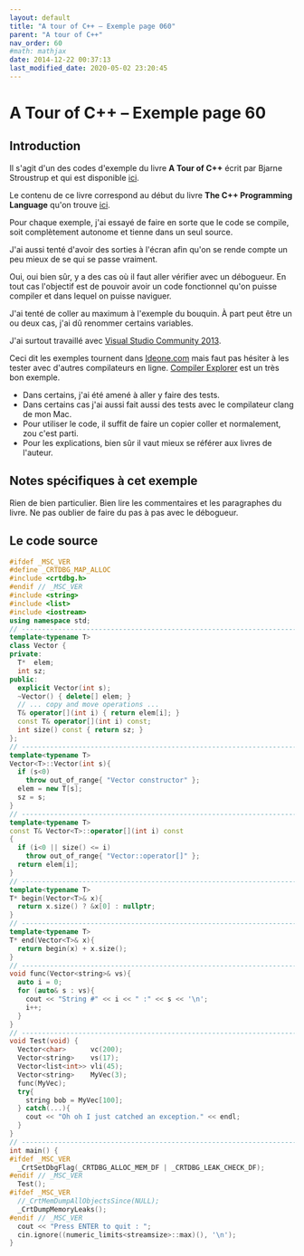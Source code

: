 ```yaml
---
layout: default
title: "A tour of C++ – Exemple page 060"
parent: "A tour of C++"
nav_order: 60
#math: mathjax
date: 2014-12-22 00:37:13
last_modified_date: 2020-05-02 23:20:45
---
```


# A Tour of C++ – Exemple page 60

## Introduction
Il s'agit d'un des codes d'exemple du livre **A Tour of C++** écrit par Bjarne Stroustrup et qui est disponible [ici](http://www.amazon.fr/Tour-C-Bjarne-Stroustrup/dp/0321958314/ref%3Dsr_1_1?ie=UTF8&qid=1416699327&sr=8-1&keywords=a+tour+of+c%2B%2B). 

Le contenu de ce livre correspond au début du livre **The C++ Programming Language** qu'on trouve [ici](http://www.amazon.fr/The-Programming-Language-Bjarne-Stroustrup/dp/0321563840/ref%3Dpd_sim_eb_3?ie=UTF8&refRID=0CR047TTJV1HA6CVA9XA).

Pour chaque exemple, j'ai essayé de faire en sorte que le code se compile, soit complètement autonome et tienne dans un seul source.

J'ai aussi tenté d'avoir des sorties à l'écran afin qu'on se rende compte un peu mieux de se qui se passe vraiment.

Oui, oui bien sûr, y a des cas où il faut aller vérifier avec un débogueur.
En tout cas l'objectif est de pouvoir avoir un code fonctionnel qu'on puisse compiler et dans lequel on puisse naviguer.

J'ai tenté de coller au maximum à l'exemple du bouquin. À part peut être un ou deux cas, j'ai dû renommer certains variables.

J'ai surtout travaillé avec [Visual Studio Community 2013](http://www.visualstudio.com/products/visual-studio-community-vs).

Ceci dit les exemples tournent dans [Ideone.com](http://ideone.com/) mais faut pas hésiter à les tester avec d'autres compilateurs en ligne. [Compiler Explorer](https://godbolt.org/) est un très bon exemple.

* Dans certains, j'ai été amené à aller y faire des tests.  
* Dans certains cas j'ai aussi fait aussi des tests avec le compilateur clang de mon Mac.  
* Pour utiliser le code, il suffit de faire un copier coller et normalement, zou c'est parti.  
* Pour les explications, bien sûr il vaut mieux se référer aux livres de l'auteur.  


## Notes spécifiques à cet exemple


Rien de bien particulier. Bien lire les commentaires et les paragraphes du livre. Ne pas oublier de faire du pas à pas avec le débogueur.


## Le code source

```cpp
#ifdef _MSC_VER
#define _CRTDBG_MAP_ALLOC
#include <crtdbg.h>
#endif // _MSC_VER
#include <string>
#include <list>
#include <iostream>
using namespace std;
// ----------------------------------------------------------------------------
template<typename T>
class Vector {
private:
  T*  elem;                                                                     // elem points to an array of sz elements of type T
  int sz;
public:
  explicit Vector(int s);                                                       // constructor: establish invariant, acquire resources
  ~Vector() { delete[] elem; }                                                  // destructor: release resources
  // ... copy and move operations ...
  T& operator[](int i) { return elem[i]; }
  const T& operator[](int i) const;                                             // read only operator since retruned value is const
  int size() const { return sz; }
};
// ----------------------------------------------------------------------------
template<typename T>
Vector<T>::Vector(int s){
  if (s<0)
    throw out_of_range{ "Vector constructor" };
  elem = new T[s];
  sz = s;
}
// ----------------------------------------------------------------------------
template<typename T>
const T& Vector<T>::operator[](int i) const
{
  if (i<0 || size() <= i)
    throw out_of_range{ "Vector::operator[]" };
  return elem[i];
}
// ----------------------------------------------------------------------------
template<typename T>
T* begin(Vector<T>& x){
  return x.size() ? &x[0] : nullptr;                                            // pointer to first element or nullptr
}
// ----------------------------------------------------------------------------
template<typename T>
T* end(Vector<T>& x){
  return begin(x) + x.size();                                                   // pointer to one-past-last element
}
// ----------------------------------------------------------------------------
void func(Vector<string>& vs){                                                  // Vector of some strings
  auto i = 0;
  for (auto& s : vs){
    cout << "String #" << i << " :" << s << '\n';
    i++;
  }
}
// ----------------------------------------------------------------------------
void Test(void) {
  Vector<char>      vc(200);                                                    // vector of 200 characters
  Vector<string>    vs(17);                                                     // vector of 17 strings
  Vector<list<int>> vli(45);                                                    // vector of 45 lists of integers
  Vector<string>    MyVec(3);
  func(MyVec);
  try{
    string bob = MyVec[100];
  } catch(...){
    cout << "Oh oh I just catched an exception." << endl;
  }
}
// ----------------------------------------------------------------------------
int main() {
#ifdef _MSC_VER
  _CrtSetDbgFlag(_CRTDBG_ALLOC_MEM_DF | _CRTDBG_LEAK_CHECK_DF);
#endif // _MSC_VER
  Test();
#ifdef _MSC_VER
  //_CrtMemDumpAllObjectsSince(NULL);                                           // Begins the dump from the start of program execution
  _CrtDumpMemoryLeaks();
#endif // _MSC_VER
  cout << "Press ENTER to quit : ";
  cin.ignore((numeric_limits<streamsize>::max)(), '\n');
}
```
